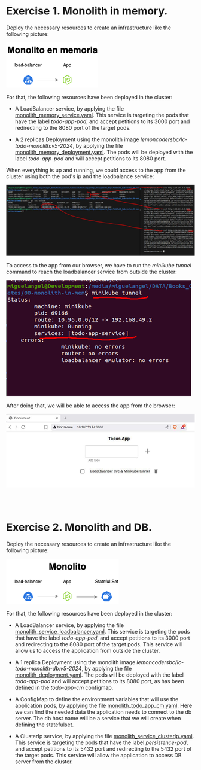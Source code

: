 # Exercise 1. Monolith in memory.

Deploy the necessary resources to create an infrastructure like the following picture:

![monolith in memory](./00-monolith-in-mem/monolith-in-mem.png)

For that, the following resources have been deployed in the cluster:

* A LoadBalancer service, by applying the file [monolith_memory_service.yaml](./00-monolith-in-mem/monolith_memory_service.yaml). This service is targeting the pods that have the label _todo-app-pod_, and accept petitions to its 3000 port and redirecting to the 8080 port of the target pods.

* A 2 replicas Deployment using the monolith image _lemoncodersbc/lc-todo-monolith:v5-2024_, by applying the file [monolith_memory_deployment.yaml](./00-monolith-in-mem/monolith_memory_deployment.yaml). The pods will be deployed with the label _todo-app-pod_ and will accept petitions to its 8080 port.

When everything is up and running, we could access to the app from the cluster using both the pod's ip and the loadbalance service:

  ![cluster access](./00-monolith-in-mem/cluster_access.jpg)

To access to the app from our browser, we have to run the _minikube tunnel_ command to reach the loadbalancer service from outside the cluster:

  ![minikube tunnel](./00-monolith-in-mem/minikube_tunnel.jpg)

After doing that, we will be able to access the app from the browser:

  ![browser access](./00-monolith-in-mem/browser_access.jpg)


<br /><br />

# Exercise 2. Monolith and DB.

Deploy the necessary resources to create an infrastructure like the following picture:

![monolith and db](./01-monolith-and-db/monolith-and-db.png)

For that, the following resources have been deployed in the cluster:

* A LoadBalancer service, by applying the file [monolith_service_loadbalancer.yaml](./01-monolith-and-db/monolith_service_loadbalancer.yaml). This service is targeting the pods that have the label _todo-app-pod_, and accept petitions to its 3000 port and redirecting to the 8080 port of the target pods. This service will allow us to access the application from outside the cluster.

* A 1 replica Deployment using the monolith image _lemoncodersbc/lc-todo-monolith-db:v5-2024_, by applying the file [monolith_deployment.yaml](./01-monolith-and-db/monolith_deployment.yaml). The pods will be deployed with the label _todo-app-pod_ and will accept petitions to its 8080 port, as has been defined in the _todo-app-cm_ configmap.

* A ConfigMap to define the environtment variables that will use the application pods, by applying the file [monolith_todo_app_cm.yaml](./01-monolith-and-db/monolith_todo_app_cm.yaml). Here we can find the needed data the application needs to connect to the db server. The db host name will be a service that we will create when defining the statefulset.

* A ClusterIp service, by applying the file [monolith_service_clusterip.yaml](./01-monolith-and-db/monolith_service_clusterip.yaml). This service is targeting the pods that have the label _persistence-pod_, and accept petitions to its 5432 port and redirecting to the 5432 port of the target pods. This service will allow the application to access DB server from the cluster.


